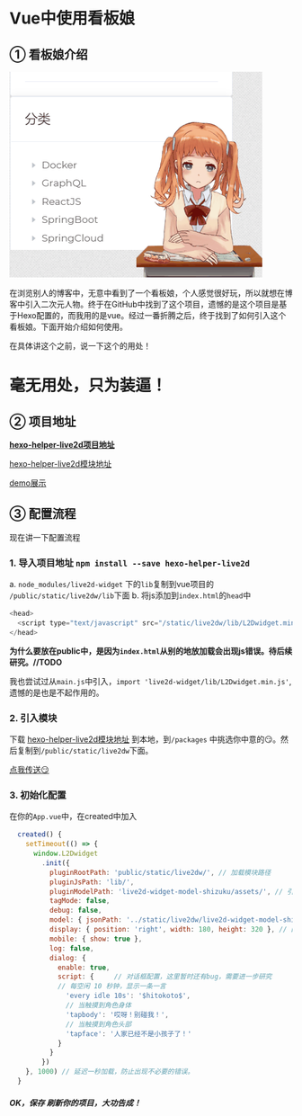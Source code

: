 # Vue中使用看板娘
## ① 看板娘介绍
![QuadraticElement](https://raw.githubusercontent.com/PhotonAlpha/blogs/master/images/QuadraticElement.gif)

在浏览别人的博客中，无意中看到了一个看板娘，个人感觉很好玩，所以就想在博客中引入二次元人物。终于在GitHub中找到了这个项目，遗憾的是这个项目是基于Hexo配置的，而我用的是vue。经过一番折腾之后，终于找到了如何引入这个看板娘。下面开始介绍如何使用。

在具体讲这个之前，说一下这个的用处！
# **毫无用处，只为装逼！**

## ② 项目地址
[**hexo-helper-live2d项目地址**](https://github.com/EYHN/hexo-helper-live2d)

[hexo-helper-live2d模块地址](https://github.com/xiazeyu/live2d-widget-models)

[demo展示](https://huaji8.top/post/live2d-plugin-2.0/)

## ③ 配置流程
现在讲一下配置流程

### 1. 导入项目地址 `npm install --save hexo-helper-live2d`
a.  `node_modules/live2d-widget` 下的`lib`复制到vue项目的 `/public/static/live2dw/lib`下面
b. 将js添加到`index.html`的`head`中
  ```JavaScript
  <head>
    <script type="text/javascript" src="/static/live2dw/lib/L2Dwidget.min.js"></script>
  </head>
  ```

  **为什么要放在public中，是因为`index.html`从别的地放加载会出现js错误。待后续研究。//TODO**

  我也尝试过从`main.js`中引入，`import 'live2d-widget/lib/L2Dwidget.min.js'`,遗憾的是也是不起作用的。

### 2. 引入模块
下载 [hexo-helper-live2d模块地址](https://github.com/xiazeyu/live2d-widget-models) 到本地，到`/packages` 中挑选你中意的😏。然后复制到`/public/static/live2dw`下面。

[点我传送😏](https://huaji8.top/post/live2d-plugin-2.0/)

### 3. 初始化配置
在你的`App.vue`中，在created中加入
```JavaScript
  created() {
    setTimeout(() => {
      window.L2Dwidget
        .init({
          pluginRootPath: 'public/static/live2dw/', // 加载模块路径
          pluginJsPath: 'lib/',
          pluginModelPath: 'live2d-widget-model-shizuku/assets/', // 引入模块名称
          tagMode: false,
          debug: false,
          model: { jsonPath: '../static/live2dw/live2d-widget-model-shizuku/assets/shizuku.model.json' }, // 引入配置文件
          display: { position: 'right', width: 180, height: 320 }, // 配置方位 （left right）可选
          mobile: { show: true },
          log: false,
          dialog: {
            enable: true,
            script: {     // 对话框配置，这里暂时还有bug，需要进一步研究
            // 每空闲 10 秒钟，显示一条一言
              'every idle 10s': '$hitokoto$',
              // 当触摸到角色身体
              'tapbody': '哎呀！别碰我！',
              // 当触摸到角色头部
              'tapface': '人家已经不是小孩子了！'
            }
          }
        })
    }, 1000) // 延迟一秒加载，防止出现不必要的错误。
  }
```

##### OK，保存 刷新你的项目，大功告成！
